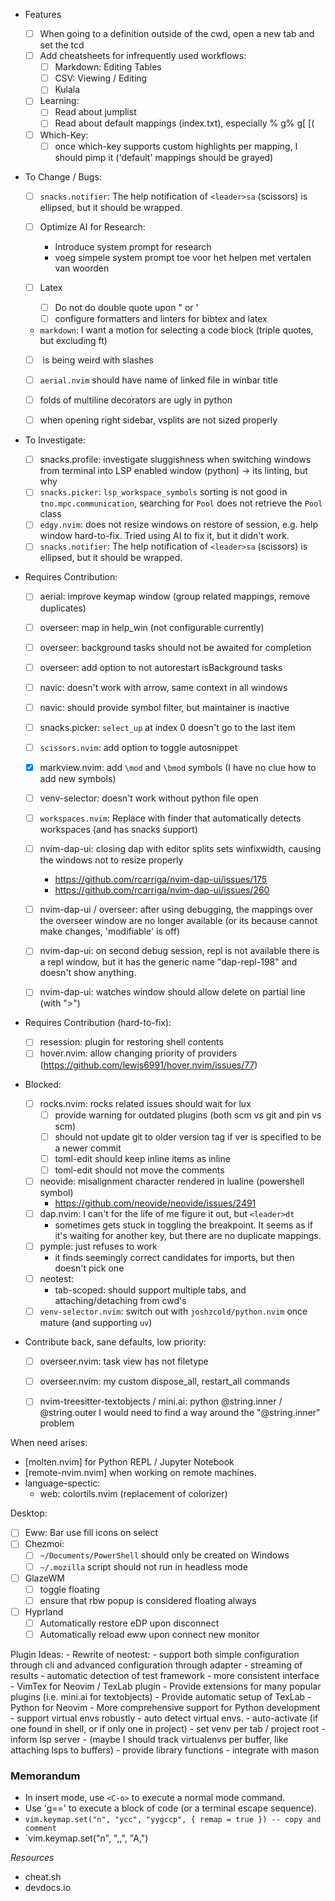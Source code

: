- Features

  - [ ] When going to a definition outside of the cwd, open a new tab and set the tcd
  - [ ] Add cheatsheets for infrequently used workflows:
    - [ ] Markdown: Editing Tables
    - [ ] CSV: Viewing / Editing
    - [ ] Kulala
  - [ ] Learning:
    - [ ] Read about jumplist
    - [ ] Read about default mappings (index.txt), especially % g% g[ [(
  - [ ] Which-Key:
    - [ ] once which-key supports custom highlights per mapping, I should pimp it ('default' mappings should be grayed)

- To Change / Bugs:

  - [ ] `snacks.notifier`: The help notification of `<leader>sa` (scissors) is ellipsed, but it should be wrapped.

  - [ ] Optimize AI for Research:
    - Introduce system prompt for research
    - voeg simpele system prompt toe voor het helpen met vertalen van woorden
  - [ ] Latex
    - [ ] Do not do double quote upon \" or \'
    - [ ] configure formatters and linters for bibtex and latex

  - `markdown`: I want a motion for selecting a code block (triple quotes, but excluding ft)
  - [ ] <C-BS> is being weird with slashes

  - [ ] `aerial.nvim` should have name of linked file in winbar title

  - [ ] folds of multiline decorators are ugly in python
  - [ ] when opening right sidebar, vsplits are not sized properly

- To Investigate:

  - [ ] snacks.profile: investigate sluggishness when switching windows from
        terminal into LSP enabled window (python) -> its linting, but why
  - [ ] `snacks.picker`: `lsp_workspace_symbols` sorting is not good
        in `tno.mpc.communication`, searching for `Pool` does not retrieve the `Pool` class
  - [ ] `edgy.nvim`: does not resize windows on restore of session, e.g. help window
        hard-to-fix. Tried using AI to fix it, but it didn't work.
  - [ ] `snacks.notifier`: The help notification of `<leader>sa` (scissors) is ellipsed, but it should be wrapped.

- Requires Contribution:

  - [ ] aerial: improve keymap window (group related mappings, remove duplicates)
  - [ ] overseer: map <esc> in help_win (not configurable currently)
  - [ ] overseer: background tasks should not be awaited for completion
  - [ ] overseer: add option to not autorestart isBackground tasks
  - [ ] navic: doesn't work with arrow, same context in all windows
  - [ ] navic: should provide symbol filter, but maintainer is inactive
  - [ ] snacks.picker: `select_up` at index 0 doesn't go to the last item
  - [ ] `scissors.nvim`: add option to toggle autosnippet
  - [X] markview.nvim: add `\mod` and `\bmod` symbols (I have no clue how to add new symbols)
  - [ ] venv-selector: doesn't work without python file open
  - [ ] `workspaces.nvim`: Replace with finder that automatically detects workspaces (and has snacks support)

  - [ ] nvim-dap-ui: closing dap with editor splits sets winfixwidth, causing the windows not to resize properly
    - https://github.com/rcarriga/nvim-dap-ui/issues/175
    - https://github.com/rcarriga/nvim-dap-ui/issues/260
  - [ ] nvim-dap-ui / overseer: after using debugging, the mappings over the
        overseer window are no longer available (or its because cannot make changes,
        'modifiable' is off)
  - [ ] nvim-dap-ui: on second debug session, repl is not available
        there is a repl window, but it has the generic name "dap-repl-198" and
        doesn't show anything.
  - [ ] nvim-dap-ui: watches window should allow delete on partial line (with ">")

- Requires Contribution (hard-to-fix):

  - [ ] resession: plugin for restoring shell contents
  - [ ] hover.nvim: allow changing priority of providers (https://github.com/lewis6991/hover.nvim/issues/77)

- Blocked:

  - [ ] rocks.nvim: rocks related issues should wait for lux
    - [ ] provide warning for outdated plugins (both scm vs git and pin vs scm)
    - [ ] should not update git to older version tag if ver is specified to be a newer commit
    - [ ] toml-edit should keep inline items as inline
    - [ ] toml-edit should not move the comments
  - [ ] neovide: misalignment character rendered in lualine (powershell symbol)
    - https://github.com/neovide/neovide/issues/2491
  - [ ] dap.nvim: I can't for the life of me figure it out, but `<leader>dt`
    - sometimes gets stuck in toggling the breakpoint. It seems as if it's
      waiting for another key, but there are no duplicate mappings.
  - [ ] pymple: just refuses to work
    - it finds seemingly correct candidates for imports, but then doesn't pick one
  - [ ] neotest:
    - tab-scoped: should support multiple tabs, and attaching/detaching from cwd's
  - [ ] `venv-selector.nvim`: switch out with `joshzcold/python.nvim` once mature (and supporting `uv`)

- Contribute back, sane defaults, low priority:
  - [ ] overseer.nvim: task view has not filetype
  - [ ] overseer.nvim: my custom dispose_all, restart_all commands
  - [ ] nvim-treesitter-textobjects / mini.ai: python @string.inner / @string.outer
        I would need to find a way around the "@string.inner" problem


When need arises:

- [molten.nvim] for Python REPL / Jupyter Notebook
- [remote-nvim.nvim] when working on remote machines.
- language-spectic:
  - web: colortils.nvim (replacement of colorizer)

Desktop:

- [ ] Eww: Bar use fill icons on select
- [ ] Chezmoi:
  - [ ] `~/Documents/PowerShell` should only be created on Windows
  - [ ] `~/.mozilla` script should not run in headless mode

- [ ] GlazeWM
  - [ ] toggle floating
  - [ ] ensure that rbw popup is considered floating always
- [ ] Hyprland
  - [ ] Automatically restore eDP upon disconnect
  - [ ] Automatically reload eww upon connect new monitor

Plugin Ideas:
    - Rewrite of neotest:
        - support both simple configuration through cli and advanced configuration through adapter
        - streaming of results
        - automatic detection of test framework
        - more consistent interface
    - VimTex for Neovim / TexLab plugin
        - Provide extensions for many popular plugins (i.e. mini.ai for textobjects)
        - Provide automatic setup of TexLab
    - Python for Neovim
        - More comprehensive support for Python development
        - support virtual envs robustly
            - auto detect virtual envs. 
            - auto-activate (if one found in shell, or if only one in project)
            - set venv per tab / project root
            - inform lsp server
            - (maybe I should track virtualenvs per buffer, like attaching lsps to buffers)
        - provide library functions
        - integrate with mason

### Memorandum

- In insert mode, use `<C-o>` to execute a normal mode command.
- Use 'g==' to execute a block of code (or a terminal escape sequence).
- `vim.keymap.set("n", "ycc", "yygccp", { remap = true }) -- copy and comment`
- `vim.keymap.set("n", ",,", "A,<ESC>")

_Resources_

- cheat.sh
- devdocs.io
